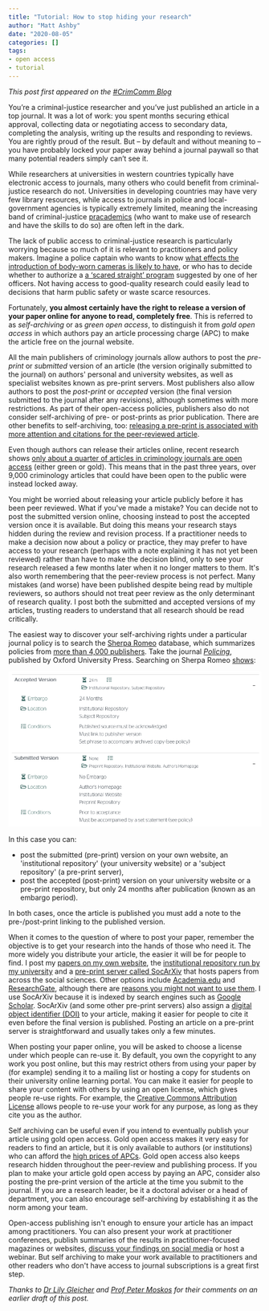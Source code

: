 ```yaml
---
title: "Tutorial: How to stop hiding your research"
author: "Matt Ashby"
date: "2020-08-05"
categories: []
tags:
- open access
- tutorial
---
```


*This post first appeared on the [#CrimComm Blog](https://www.crimcomm.net/post/how-to-stop-hiding-your-research)*

You’re a criminal-justice researcher and you’ve just published an article in a top journal. It was a lot of work: you spent months securing ethical approval, collecting data or negotiating access to secondary data, completing the analysis, writing up the results and responding to reviews. You are rightly proud of the result. But – by default and without meaning to – you have probably locked your paper away behind a journal paywall so that many potential readers simply can’t see it.

While researchers at universities in western countries typically have electronic access to journals, many others who could benefit from criminal-justice research do not. Universities in developing countries may have very few library resources, while access to journals in police and local-government agencies is typically extremely limited, meaning the increasing band of criminal-justice [pracademics](https://www.bbc.co.uk/news/world-us-canada-44293921) (who want to make use of research and have the skills to do so) are often left in the dark.

The lack of public access to criminal-justice research is particularly worrying because so much of it is relevant to practitioners and policy makers. Imagine a police captain who wants to know [what effects the introduction of body-worn cameras is likely to have](https://doi.org/10.1007/s12103-020-09518-4), or who has to decide whether to authorize a [a ‘scared straight’ program](https://doi.org/10.4073/csr.2013.5) suggested by one of her officers. Not having access to good-quality research could easily lead to decisions that harm public safety or waste scarce resources.

Fortunately, **you almost certainly have the right to release a version of your paper online for anyone to read, completely free**. This is referred to as _self-archiving_ or as _green open access_, to distinguish it from _gold open access_ in which authors pay an article processing charge (APC) to make the article free on the journal website.

All the main publishers of criminology journals allow authors to post the _pre-print_ or _submitted_ version of an article (the version originally submitted to the journal) on authors' personal and university websites, as well as specialist websites known as pre-print servers. Most publishers also allow authors to post the _post-print_ or _accepted_ version (the final version submitted to the journal after any revisions), although sometimes with more restrictions. As part of their open-access policies, publishers also do not consider self-archiving of pre- or post-prints as prior publication. There are other benefits to self-archiving, too: [releasing a pre-print is associated with more attention and citations for the peer-reviewed article](https://doi.org/10.7554/eLife.52646).

Even though authors can release their articles online, recent research shows [only about a quarter of articles in criminology journals are open access](https://doi.org/10.31235/osf.io/wnq7h) (either green or gold). This means that in the past three years, over 9,000 criminology articles that could have been open to the public were instead locked away.

You might be worried about releasing your article publicly before it has been peer reviewed. What if you've made a mistake? You can decide not to post the submitted version online, choosing instead to post the accepted version once it is available. But doing this means your research stays hidden during the review and revision process. If a practitioner needs to make a decision now about a policy or practice, they may prefer to have access to your research (perhaps with a note explaining it has not yet been reviewed) rather than have to make the decision blind, only to see your research released a few months later when it no longer matters to them. It's also worth remembering that the peer-review process is not perfect. Many mistakes (and worse) have been published despite being read by multiple reviewers, so authors should not treat peer review as the only determinant of research quality. I post both the submitted and accepted versions of my articles, trusting readers to understand that all research should be read critically.

The easiest way to discover your self-archiving rights under a particular journal policy is to search the [Sherpa Romeo](https://v2.sherpa.ac.uk/romeo) database, which summarizes policies from [more than 4,000 publishers](https://v2.sherpa.ac.uk/view/romeo_visualisations/1.html). Take the journal [_Policing_](http://policing.oxfordjournals.org/), published by Oxford University Press. Searching on Sherpa Romeo [shows](https://v2.sherpa.ac.uk/id/publication/687):

![](sherpa_romeo_screenshot.png "Screenshot of the webpage https://v2.sherpa.ac.uk/id/publication/687")

In this case you can:

  * post the submitted (pre-print) version on your own website, an 'institutional repository' (your university website) or a 'subject repository' (a pre-print server),
  * post the accepted (post-print) version on your university website or a pre-print repository, but only 24 months after publication (known as an embargo period).
  
In both cases, once the article is published you must add a note to the pre-/post-print linking to the published version.

When it comes to the question of where to post your paper, remember the objective is to get your research into the hands of those who need it. The more widely you distribute your article, the easier it will be for people to find. I post my [papers on my own website](http://lesscrime.info/publication/), the [institutional repository run by my university](https://iris.ucl.ac.uk/iris/browse/profile?upi=MPJAS93#tabsProfilePub) and a [pre-print server called SocArXiv](http://socarxiv.org/) that hosts papers from across the social sciences. Other options include [Academia.edu](https://www.academia.edu/) and [ResearchGate](https://www.researchgate.net/), although there are [reasons you might not want to use them](https://libraries.ou.edu/content/understanding-academiaedu-and-researchgate). I use SocArXiv because it is indexed by search engines such as [Google Scholar](https://scholar.google.co.uk/). SocArXiv (and some other pre-print servers) also assign a [digital object identifier (DOI)](https://library.uic.edu/help/article/1966/what-is-a-doi-and-how-do-i-use-them-in-citations) to your article, making it easier for people to cite it even before the final version is published. Posting an article on a pre-print server is straightforward and usually takes only a few minutes.

When posting your paper online, you will be asked to choose a license under which people can re-use it. By default, you own the copyright to any work you post online, but this may restrict others from using your paper by (for example) sending it to a mailing list or hosting a copy for students on their university online learning portal. You can make it easier for people to share your content with others by using an open license, which gives people re-use rights. For example, the [Creative Commons Attribution License](https://creativecommons.org/licenses/by/4.0/) allows people to re-use your work for any purpose, as long as they cite you as the author. 

Self archiving can be useful even if you intend to eventually publish your article using gold open access. Gold open access makes it very easy for readers to find an article, but it is only available to authors (or institutions) who can afford the [high prices of APCs](https://www.theatlantic.com/science/archive/2016/01/elsevier-academic-publishing-petition/427059/). Gold open access also keeps research hidden throughout the peer-review and publishing process. If you plan to make your article gold open access by paying an APC, consider also posting the pre-print version of the article at the time you submit to the journal. If you are a research leader, be it a doctoral adviser or a head of department, you can also encourage self-archiving by establishing it as the norm among your team.

Open-access publishing isn't enough to ensure your article has an impact among practitioners. You can also present your work at practitioner conferences, publish summaries of the results in practitioner-focused magazines or websites, [discuss your findings on social media](https://www.natureindex.com/news-blog/ten-tips-tweeting-research-academic) or host a webinar. But self archiving to make your work available to practitioners and other readers who don't have access to journal subscriptions is a great first step.

*Thanks to [Dr Lily Gleicher](http://www.icjia.state.il.us/biographies/lily-gleicher) and [Prof Peter Moskos](https://www.jjay.cuny.edu/faculty/peter-moskos) for their comments on an earlier draft of this post.*
